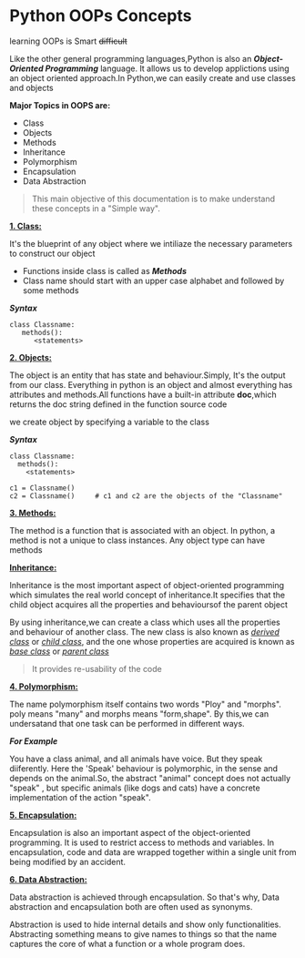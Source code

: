 # Python OOPs Concepts

learning OOPs is Smart ~~difficult~~

Like the other general programming languages,Python is also an ***Object-Oriented Programming*** language.
It allows us to develop applictions using an object oriented approach.In Python,we can easily create and use classes and objects

**Major Topics in OOPS are:**

- Class
- Objects
- Methods
- Inheritance
- Polymorphism
- Encapsulation
- Data Abstraction

> This main objective of this documentation is to make understand these concepts in a "Simple way".

**<ins>1. Class:</ins>**

 It's the blueprint of any object where we intiliaze the necessary parameters to construct our object
 
+ Functions inside class is called as ***Methods***
+ Class name should start with an upper case alphabet and followed by some methods

***Syntax***
```
class Classname:
   methods():
      <statements>
```

**<ins>2. Objects:</ins>**


The object is an entity that has state and behaviour.Simply, It's the output from our class.
Everything in python is an object and almost everything has attributes and methods.All functions have a built-in attribute **doc**,which returns the doc string defined in the function source code 

we create object by specifying a variable to the class

***Syntax***
```
class Classname:
  methods():
    <statements>
   
c1 = Classname()
c2 = Classname()     # c1 and c2 are the objects of the "Classname"
```
**<ins>3. Methods:</ins>**

The method is a function that is associated with an object. In python, a method is not a unique to class instances. Any object type can have methods

**<ins>Inheritance:</ins>**

Inheritance is the most important aspect of object-oriented programming which simulates the real world concept of inheritance.It specifies that the child object acquires all the properties and behavioursof the parent object

By using inheritance,we can create a class which uses all the properties and behaviour of another class. The new class is also known as *<ins>derived class</ins>* or *<ins>child class</ins>*, and the one whose properties are acquired is known as *<ins>base class</ins>* or  *<ins>parent class</ins>*

> It provides re-usability of the code

**<ins>4. Polymorphism:</ins>**

The name polymorphism itself contains two words "Ploy" and "morphs". poly means "many" and morphs means "form,shape". By this,we can undersatand that one task can be performed in different ways.

***For Example***

You have a class animal, and all animals have voice. But they speak diiferently. Here the 'Speak' behaviour is polymorphic, in the sense and depends on the animal.So, the abstract "animal" concept does not actually "speak" , but specific animals (like dogs and cats) have a concrete implementation of the action "speak".

**<ins>5. Encapsulation:</ins>**

Encapsulation is also an important aspect of the object-oriented programming. It is used to restrict access to methods and variables. In encapsulation, code and data are wrapped together within a single unit from being modified by an accident.

**<ins>6. Data Abstraction:</ins>**

Data abstraction is achieved through encapsulation. So that's why, Data abstraction and encapsulation both are often used as synonyms. 

Abstraction is used to hide internal details and show only functionalities. Abstracting something means to give names to things so that the name captures the core of what a function or a whole program does.










		



